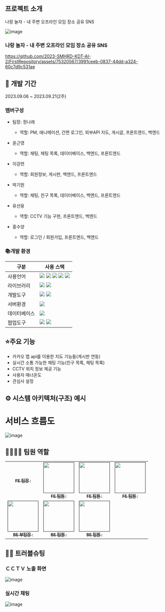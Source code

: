 ## 프로젝트 소개
나랑 놀자 - 내 주변 오프라인 모임 장소 공유  SNS  

![image](https://github.com/2023-SMHRD-KDT-AI-2/FirstRepository/assets/75320567/90fc9a8b-f3f1-4f2d-93ff-d7e6e6a57f4b)


### 나랑 놀자 - 내 주변 오프라인 모임 장소 공유 SNS
https://github.com/2023-SMHRD-KDT-AI-2/FirstRepository/assets/75320567/3991ceeb-0837-44dd-a324-60c7d9c531ae


## 📅 개발 기간
2023.09.06 ~ 2023.09.21(2주)


### 맴버구성 
- 팀장: 정나래
  - 역할: PM, 애니메이션, 간편 로그인, 외부API 지도, 게시글, 프론트엔드, 백엔드

- 윤근영
  - 역할: 채팅, 채팅 목록, 데이터베이스, 백엔드, 프론트엔드

- 이강련
  - 역할: 회원정보, 게시판, 백엔드, 프론트엔드

- 박기원
  - 역할: 채팅, 친구 목록, 데이터베이스, 백엔드, 프론트엔드

- 유선웅
  - 역할: CCTV 기능 구현, 프론트엔드, 백엔드

- 홍수양
  - 역할: 로그인 / 회원가입, 프론트엔드, 백엔드



### 📚개발 환경
| 구분 | 사용 스택 |
| --- | --- |
| 사용언어 | <img src="https://img.shields.io/badge/java-007396?style=for-the-badge&logo=java&logoColor=white">  <img src="https://img.shields.io/badge/html5-E34F26?style=for-the-badge&logo=html5&logoColor=white"> <img src="https://img.shields.io/badge/css-1572B6?style=for-the-badge&logo=css3&logoColor=white"> <img src="https://img.shields.io/badge/javascript-F7DF1E?style=for-the-badge&logo=javascript&logoColor=black"> <img src="https://img.shields.io/badge/jquery-0769AD?style=for-the-badge&logo=jquery&logoColor=white">| 
| 라이브러리 | <img src="https://img.shields.io/badge/socket(ws)-007396?style=for-the-badge&logo=java&logoColor=white"> <img src="https://img.shields.io/badge/bootstrap-7952B3?style=for-the-badge&logo=bootstrap&logoColor=white"> |
| 개발도구 |<img src="https://img.shields.io/badge/vscode-4285F4?style=for-the-badge&logo=visualstudiocode&logoColor=white"> <img src="https://img.shields.io/badge/eclips-2C2255?style=for- thebadge&logo=eclipseide&logoColor=white">|
| 서버환경 | <img src="https://img.shields.io/badge/apache tomcat-F8DC75?style=for- thebadge&logo=apachetomcat&logoColor=white"> |
| 데이터베이스 | <img src="https://img.shields.io/badge/oracle-F80000?style=for-the-badge&logo=oracle&logoColor=white"> |
| 협업도구 | <img src="https://img.shields.io/badge/github-181717?style=for-the-badge&logo=github&logoColor=white"> <img src="https://img.shields.io/badge/git-F05032?style=for-the-badge&logo=git&logoColor=white">|


## ⭐주요 기능
- 카카오 맵 api를 이용한 지도 기능들(게시판 연동)
- 실시간 소통 가능한 채팅 기능(친구 목록, 채팅 목록)
- CCTV 위치 정보 제공 기능
- 사용자 매너온도
- 관심사 설정


## ⚙ 시스템 아키텍처(구조) 예시


# 서비스 흐름도
![image](https://github.com/2023-SMHRD-KDT-AI-2/FirstRepository/assets/75320567/9feb81a1-56ac-4b19-bebd-f91047aa8518)



## 👨‍👩‍👦‍👦 팀원 역할
<table>
  <tbody>
    <tr>
      <td align="center"><a href=""><img src="width="100px;" alt=""/><br /><sub><b>FE 팀장 : </b></sub></a><br /></td>
      <td align="center"><a href=""><img src="" width="100px;" alt=""/><br /><sub><b>FE 팀원 : </b></sub></a><br /></td>
      <td align="center"><a href=""><img src="" width="100px;" alt=""/><br /><sub><b>FE 팀원 : </b></sub></a><br /></td>
      <td align="center"><a href=""><img src="" width="100px;" alt=""/><br /><sub><b>FE 팀원 : </b></sub></a><br /></td>
     <tr/>
      <td align="center"><a href=""><img src="" width="100px;" alt=""/><br /><sub><b>BE 부팀장 : </b></sub></a><br /></td>
      <td align="center"><a href=""><img src="" width="100px;" alt=""/><br /><sub><b>BE 팀원 : </b></sub></a><br /></td>
      <td align="center"><a href=""><img src="" width="100px;" alt=""/><br /><sub><b>BE 팀원 : </b></sub></a><br /></td>
    </tr>
  </tbody>
</table>


## 🤾‍♂️ 트러블슈팅


### ＣＣＴＶ 노출 화면 
![image](https://github.com/2023-SMHRD-KDT-AI-2/FirstRepository/assets/75320567/83ac3aa3-05dd-4c70-8bef-59483fe20171)


### 실시간 채팅
![image](https://github.com/2023-SMHRD-KDT-AI-2/FirstRepository/assets/75320567/4893403a-dc90-4a10-afa3-b7cd268dba49)


